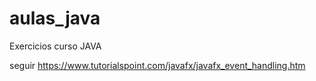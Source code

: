 # aulas_java
Exercicios curso JAVA

  seguir
  https://www.tutorialspoint.com/javafx/javafx_event_handling.htm

